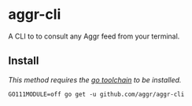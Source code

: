 # aggr-cli

A CLI to to consult any Aggr feed from your terminal.

## Install

_This method requires the [go toolchain](https://golang.org/doc/install) to be
installed._

```
GO111MODULE=off go get -u github.com/aggr/aggr-cli
```
